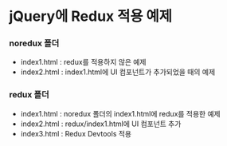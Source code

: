 # jQuery에 Redux 적용 예제

### noredux 폴더

- index1.html : redux를 적용하지 않은 예제
- index2.html : index1.html에 UI 컴포넌트가 추가되었을 때의 예제

### redux 폴더

- index1.html : noredux 폴더의 index1.html에 redux를 적용한 예제
- index2.html : redux/index1.html에 UI 컴포넌트 추가
- index3.html : Redux Devtools 적용
